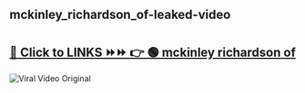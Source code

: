 
 ## mckinley_richardson_of-leaked-video 

# <h2><a href="https://clipsfans.com/mckinley_richardson_of&ref=git">🔗 Click to LINKS ⏩⏩ 👉 🟢 mckinley richardson of </a></h2>

<a href="https://clipsfans.com/mckinley_richardson_of&ref=git" rel="nofollow" data-target="animated-image.originalLink"><img src="https://i.ibb.co.com/xMMVF88/686577567.gif" alt="Viral Video Original" style="max-width: 100%; display: inline-block;" data-target="animated-image.originalImage"></a>
